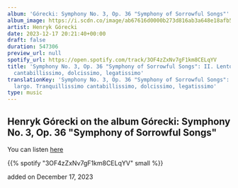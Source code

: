 ```yaml
---
album: 'Górecki: Symphony No. 3, Op. 36 "Symphony of Sorrowful Songs"'
album_image: https://i.scdn.co/image/ab67616d0000b273d816ab3a648e18afb534a5f0
artist: Henryk Górecki
date: 2023-12-17 20:21:40+00:00
draft: false
duration: 547306
preview_url: null
spotify_url: https://open.spotify.com/track/3OF4zZxNv7gF1km8CELqYV
title: 'Symphony No. 3, Op. 36 "Symphony of Sorrowful Songs": II. Lento e largo. Tranquillissimo
  cantabillissimo, dolcissimo, legatissimo'
translationKey: 'Symphony No. 3, Op. 36 "Symphony of Sorrowful Songs": II. Lento e
  largo. Tranquillissimo cantabillissimo, dolcissimo, legatissimo'
type: music
---
```


## Henryk Górecki on the album Górecki: Symphony No. 3, Op. 36 "Symphony of Sorrowful Songs"

You can listen [here](https://open.spotify.com/track/3OF4zZxNv7gF1km8CELqYV)

{{% spotify "3OF4zZxNv7gF1km8CELqYV" small %}}

added on December 17, 2023